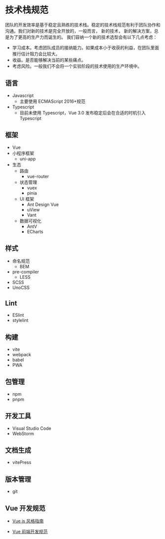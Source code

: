 # 技术栈规范

团队的开发效率是基于稳定且熟练的技术栈。稳定的技术栈规范有利于团队协作和沟通。我们对新的技术是完全开放的，一般而言， 新的技术， 新的解决方案，总是为了更高的生产力而诞生的。 我们容纳一个新的技术选型会有以下几点考虑：

- 学习成本。考虑团队成员的接纳能力。如果成本小于收获的利益，在团队里面推行估计阻力会比较大。
- 收益。是否能够解决当前的某些痛点。
- 考虑风险。一般我们不会将一个实验阶段的技术使用的生产环境中。

## 语言

- Javascript
  - 主要使用 ECMAScript 2016+规范
- Typescript
  - 目前未使用 Typescript，Vue 3.0 发布稳定后会在合适的时机引入 Typescript

## 框架

- Vue
- 小程序框架
  - uni-app
- 生态
  - 路由
    - vue-router
  - 状态管理
    - vuex
    - pinia
  - UI 框架
    - Ant Design Vue
    - uView
    - Vant
  - 数据可视化
    - AntV
    - ECharts

## 样式

- 命名规范
  - BEM
- pre-compiler
  - LESS
- SCSS
- UnoCSS

## Lint

- ESlint
- stylelint

## 构建

- vite
- webpack
- babel
- PWA

## 包管理

- npm
- pnpm

## 开发工具

- Visual Studio Code
- WebStorm

## 文档生成

- vitePress

## 版本管理

- git

## Vue 开发规范

- [Vue.js 风格指南](https://vuejs.ac.cn/style-guide/)

- [Vue 前端开发规范](https://juejin.im/post/5ada9b586fb9a07aaf34c746)
